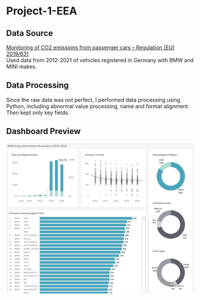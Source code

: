 # Project-1-EEA

## Data Source
[Monitoring of CO2 emissions from passenger cars – Regulation (EU) 2019/631](https://www.eea.europa.eu/data-and-maps/data/co2-cars-emission-22)  
Used data from 2012-2021 of vehicles registered in Germany with BMW and MINI makes.

## Data Processing
Since the raw data was not perfect, I performed data processing using Python, including abnormal value processing, name and format alignment. Then kept only key fields.  

## Dashboard Preview
![image](Dashboard.png)
